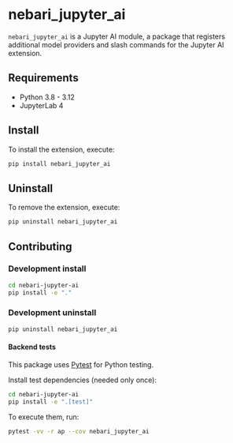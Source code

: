 # nebari_jupyter_ai

`nebari_jupyter_ai` is a Jupyter AI module, a package
that registers additional model providers and slash commands for the Jupyter AI
extension.

## Requirements

- Python 3.8 - 3.12
- JupyterLab 4

## Install

To install the extension, execute:

```bash
pip install nebari_jupyter_ai
```

## Uninstall

To remove the extension, execute:

```bash
pip uninstall nebari_jupyter_ai
```

## Contributing

### Development install

```bash
cd nebari-jupyter-ai
pip install -e "."
```

### Development uninstall

```bash
pip uninstall nebari_jupyter_ai
```

#### Backend tests

This package uses [Pytest](https://docs.pytest.org/) for Python testing.

Install test dependencies (needed only once):

```sh
cd nebari-jupyter-ai
pip install -e ".[test]"
```

To execute them, run:

```sh
pytest -vv -r ap --cov nebari_jupyter_ai
```
